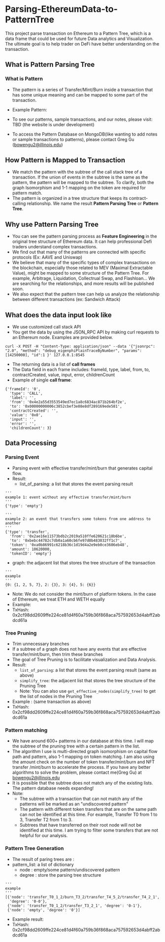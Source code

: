 # Parsing-EthereumData-to-PatternTree
This project parse transaction on Ethereum to a Pattern Tree, which is a data frame that could be used for future Data analytics and Visualization. The ultimate goal is to help trader on DeFi have better understanding on the transaction.
## What is Pattern Parsing Tree
### What is Pattern
- The pattern is a series of Transfer/Mint/Burn inside a transaction that has some unique meaning and can be mapped to some part of the transaction.
- Example Pattern:

- To see our patterns, sample transactions, and our notes, please visit: TBD (the website is under development)
- To access the  Pattern Database on MongoDB(like wanting to add notes or sample transactions to patterns), please contact Greg Gu (bowengu2@illinois.edu) 
## How Pattern is Mapped to Transaction
- We match the pattern with the subtree of the call stack tree of a transaction. If the union of events in the subtree is the same as the pattern, the pattern will be mapped to the subtree. To clarify, both the graph Isomorphism and 1-1 mapping on the token are required for pattern match. 
- The pattern is organized in a tree structure that keeps its contract-calling relationship. We name the result **Pattern Parsing Tree** or **Pattern Tree**.
## Why use Pattern Parsing Tree
- You can see the pattern parsing process as **Feature Engineering** in the original tree structure of Ethereum data. It can help professional Defi traders understand complex transactions.
- We find out that many of the patterns are connected with specific protocols (Ex: AAVE and Uniswap)
- We believe that many of the specific types of complex transactions on the blockchain, especially those related to MEV (Maximal Extractable Value), might be mapped to some structure of the Pattern Tree. For example, Arbitrage, Liquidation, Collectrual Swap, and Flashloan... We are searching for the relationships, and more results will be published soon.
- We also expect that the pattern tree can help us analyze the relationship between different transactions (ex: Sandwich Attack)

## What does the data input look like
- We use customized call stack API
- You get the data by using  the JSON_RPC API by making curl requests to an Ethereum node. Examples are provided below.
```
curl -X POST -H "Content-Type: application/json" --data '{"jsonrpc": "2.0", "method": "debug_eigenphiPlainTraceByNumber", "params": [14250000], "id":1 }' 127.0.0.1:8545
```
- The returning data is a list of **call frames**
- The Data field in each frame includes: frameId, type, label, from, to, contractCreated, value, input, error, childrenCount
- Example of single **call frame**:
```
{'frameId': '0',
  'type': 'CALL',
  'label': '',
  'from': '0x4e2a55d3553549ed7ec1a8c6834ac871b264bf2e',
  'to': '0x00000000006c3852cbef3e08e8df289169ede581',
  'contractCreated': '',
  'value': '0x0',
  'input': '',
  'error': '',
  'childrenCount': 3}
  ```

## Data Processing
### Parsing Event
- Parsing event with effective transfer/mint/burn that generates capital flow.
- Result:
  - list_of_parsing: a list that stores the event parsing result
```
'''
example 1: event without any effective transfer/mint/burn
'''
{'type': 'empty'}
```
```
'''
example 2: an event that transfers some tokens from one address to another
'''
{'type': 'transfer',
  'from': '0x2ae16e11573bdb2c2019a510ffe620621c18b6be',
  'to': '0xbebc44782c7db0a1a60cb6fe97d0b483032ff1c7',
  'token': '0xa0b86991c6218b36c1d19d4a2e9eb0ce3606eb48',
  'amount': 10620000,
  'tokenID': 'empty'}
 ```
  - graph: the adjacent list that stores the tree structure of the transaction
 ```
'''
example
'''
{0: {1, 2, 5, 7}, 2: {3}, 3: {4}, 5: {6}}
```
- Note: We do not consider the mint/burn of platform tokens. In the case of Ethereum, we treat ETH and WETH equally
- Example: 
- TxHash: 0x2cf98dd2609ffe224ce81d4f60a759b36f868aca757592653d4abff2abdcd61a

### Tree Pruning
- Trim unnecessary branches
- If a subtree of a graph does not have any events that are effective transfer/mint/burn, then trim these branches
- The goal of Tree Pruning is to facilitate visualization and Data Analysis.
- Result:
  - `list_of_parsing`: a list that stores the event parsing result (same as above)
  - `simplify_tree`: the adjacent list that stores the tree structure of the Pruning Tree
  - Note: You can also use `get_effective_nodes(simplify_tree)` to get the list of nodes in the Pruning Tree
- Example : (same transaction as above)
- TxHash: 0x2cf98dd2609ffe224ce81d4f60a759b36f868aca757592653d4abff2abdcd61a

### Pattern matching
- We have around 600+ patterns in our database at this time. I will map the subtree of the pruning tree with a certain pattern in the list.
- The algorithm I use is multi-directed graph isomorphism on capital flow path and pattern, also 1-1 mapping on token matching. I am also using the amount check on the number of token transfer/mint/burn and NFT transfer /mint/burn to accelerate the process. If you have any better algorithms to solve the problem, please contact me(Greg Gu) at bowengu2@illinois.edu
- It is possible that the subtree does not match any of the existing lists. The pattern database needs expanding!
- Note: 
  - The subtree with a transaction that can not match any of the patterns will be marked as an "undiscovered pattern"
  - The pattern with  different token transfers that are on the same path can not be identified at this time. For example, Transfer T0 from 1 to 3, Transfer T2 from 1 to 3.
  - Subtrees that have transferred on their root node will not be identified at this time.  I am trying to filter some transfers that are not helpful for our analysis.

### Pattern Tree Generation
- The result of paring trees are :
- pattern_list: a list of dictionary
  - node : empty/some pattern/undiscovered pattern
  - degree : store the parsing tree structure
```
'''
example 
'''
[{'node': 'transfer_T0_1_2/burn_T3_2/transfer_T4_5_2/transfer_T4_2_1',
  'degree': '0-0'},
 {'node': 'transfer_T0_1_2/transfer_T3_2_1', 'degree': '0-1'},
 {'node': 'empty', 'degree': '0'}]
 ```
- Example result:
- TxHash: 0x2cf98dd2609ffe224ce81d4f60a759b36f868aca757592653d4abff2abdcd61a
 

